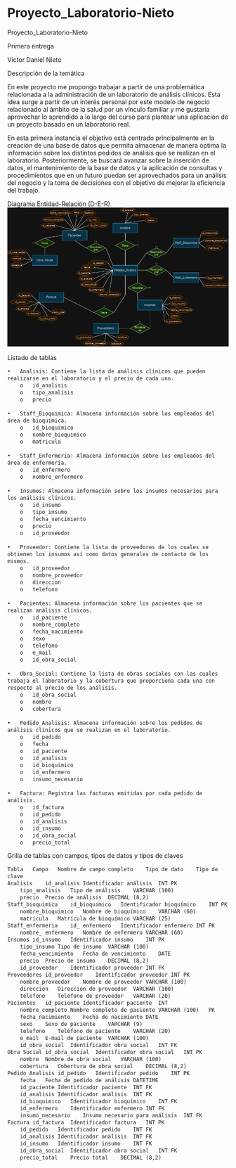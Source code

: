 # Proyecto_Laboratorio-Nieto

Proyecto_Laboratorio-Nieto

Primera entrega

Victor Daniel Nieto


Descripción de la temática

En este proyecto me propongo trabajar a partir de una problemática relacionada a la administración de un laboratorio de análisis clínicos. Esta idea surge a partir de un interés personal por este modelo de negocio relacionado al ámbito de la salud por un vínculo familiar y me gustaría aprovechar lo aprendido a lo largo del curso para plantear una aplicación de un proyecto basado en un laboratorio real.

En esta primera instancia el objetivo está centrado principalmente en la creación de una base de datos que permita almacenar de manera óptima la información sobre los distintos pedidos de análisis que se realizan en el laboratorio. Posteriormente, se buscará avanzar sobre la inserción de datos, el mantenimiento de la base de datos y la aplicación de consultas y procedimientos que en un futuro puedan ser aprovechados para un análisis del negocio y la toma de decisiones con el objetivo de mejorar la eficiencia del trabajo.











Diagrama Entidad-Relación (D-E-R)
 ![alt text](Proyecto_Laboratorio-Nieto.png)


Listado de tablas
```
•	Analisis: Contiene la lista de análisis clínicos que pueden realizarse en el laboratorio y el precio de cada uno.
    o	id_analisis
    o	tipo_analisis
    o	precio

•	Staff_Bioquimica: Almacena información sobre los empleados del área de bioquímica.
    o	id_bioquimico
    o	nombre_bioquimico
    o	matricula

•	Staff_Enfermeria: Almacena información sobre los empleados del área de enfermería.
    o	id_enfermero
    o	nombre_enfermero

•	Insumos: Almacena información sobre los insumos necesarios para los análisis clínicos.
    o	id_insumo
    o	tipo_insumo
    o	fecha_vencimiento
    o	precio
    o	id_proveedor

•	Proveedor: Contiene la lista de proveedores de los cuales se obtienen los insumos así como datos generales de contacto de los mismos.
    o	id_proveedor
    o	nombre_proveedor
    o	direccion
    o	telefono

•	Pacientes: Almacena información sobre los pacientes que se realizan análisis clínicos.
    o	id_paciente
    o	nombre_completo
    o	fecha_nacimiento
    o	sexo
    o	telefono
    o	e_mail
    o	id_obra_social

•	Obra_Social: Contiene la lista de obras sociales con las cuales trabaja el laboratorio y la cobertura que proporciona cada una con respecto al precio de los análisis.
    o	id_obra_social
    o	nombre
    o	cobertura

•	Pedido_Analisis: Almacena información sobre los pedidos de análisis clínicos que se realizan en el laboratorio.
    o	id_pedido
    o	fecha
    o	id_paciente
    o	id_analisis
    o	id_bioquimico
    o	id_enfermero
    o	insumo_necesario

•	Factura: Registra las facturas emitidas por cada pedido de análisis.
    o	id_factura
    o	id_pedido
    o	id_analisis
    o	id_insumo
    o	id_obra_social
    o	precio_total
```

Grilla de tablas con campos, tipos de datos y tipos de claves
```
Tabla	Campo	Nombre de campo completo	Tipo de dato	Tipo de clave
Analisis	id_analisis	Identificador análisis	INT	PK
	tipo_analisis	Tipo de análisis	VARCHAR (100)	
	precio	Precio de análisis	DECIMAL (8,2)	
Staff_bioquimica	id_bioquimico	Identificador bioquímico	INT	PK
	nombre_bioquimico	Nombre de bioquímico	VARCHAR (60)	
	matricula	Matrícula de bioquímico	VARCHAR (25)	
Staff_enfermeria	id_ enfermero	Identificador enfermero	INT	PK
	nombre_ enfermero	Nombre de enfermero	VARCHAR (60)	
Insumos	id_insumo	Identificador insumo	INT	PK
	tipo_insumo	Tipo de insumo	VARCHAR (100)	
	fecha_vencimiento	Fecha de vencimiento	DATE	
	precio	Precio de insumo	DECIMAL (8,2)	
	id_proveedor	Identificador proveedor	INT	FK
Proveedores	id_proveedor	Identificador proveedor	INT	PK
	nombre_proveedor	Nombre de proveedor	VARCHAR (100)	
	direccion	Dirección de proveedor	VARCHAR (100)	
	telefono	Teléfono de proveedor	VARCHAR (20)	
Pacientes	id_paciente	Identificador paciente	INT	
	nombre_completo	Nombre completo de paciente	VARCHAR (100)	PK
	fecha_nacimiento	Fecha de nacimiento	DATE	
	sexo	Sexo de paciente	VARCHAR (9)	
	telefono	Teléfono de paciente	VARCHAR (20)	
	e_mail	E-mail de paciente	VARCHAR (100)	
	id_obra_social	Identificador obra social	INT	FK
Obra Social	id_obra_social	Identificador obra social	INT	PK
	nombre	Nombre de obra social	VARCHAR (100)	
	cobertura	Cobertura de obra social	DECIMAL (8,2)	
Pedido_Analisis	id_pedido	Identificador pedido	INT	PK
	fecha	Fecha de pedido de análisis	DATETIME	
	id_paciente	Identificador paciente	INT	FK
	id_analisis	Identificador análisis	INT	FK
	id_bioquimico	Identificador bioquímico	INT	FK
	id_enfermero	Identificador enfermero	INT	FK
	insumo_necesario	Insumo necesario para análisis	INT	FK
Factura	id_factura	Identificador factura	INT	PK
	id_pedido	Identificador pedido	INT	FK
	id_analisis	Identificador análisis	INT	FK
	id_insumo	Identificador insumo	INT	FK
	id_obra_social	Identificador obra social	INT	FK
	precio_total	Precio total	DECIMAL (8,2)	
```
